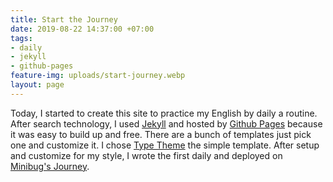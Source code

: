 ```yaml
---
title: Start the Journey
date: 2019-08-22 14:37:00 +07:00
tags:
- daily
- jekyll
- github-pages
feature-img: uploads/start-journey.webp
layout: page
---
```


Today, I started to create this site to practice my English by daily a routine. After search technology, I used [Jekyll](https://jekyllrb.com/) and hosted by [Github Pages](https://pages.github.com/) because it was easy to build up and free. There are a bunch of templates just pick one and customize it. I chose [Type Theme](https://github.com/rohanchandra/type-theme) the simple template. After setup and customize for my style, I wrote the first daily and deployed on [Minibug's Journey](https://minibugdev.github.com/me).